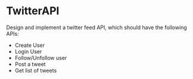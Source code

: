 # TwitterAPI

Design and implement a twitter feed API, which should have the following APIs:
* Create User
* Login User
* Follow/Unfollow user
* Post a tweet
* Get list of tweets
